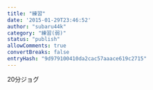 ```yaml
---
title: "練習"
date: '2015-01-29T23:46:52'
author: "subaru44k"
category: "練習(弱)"
status: "publish"
allowComments: true
convertBreaks: false
entryHash: "9d979100410da2cac57aaace619c2715"
---
```

20分ジョグ
